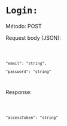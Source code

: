 # `Login:`

Método: POST

Request body (JSON):

<code>

    "email": "string",

    "password": "string"

</code>

Response:

<code>

    "accessToken": "string"

</code>

